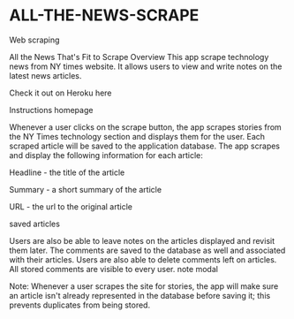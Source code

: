 # ALL-THE-NEWS-SCRAPE
Web scraping 

All the News That's Fit to Scrape
Overview
This app scrape technology news from NY times website. It allows users to view and write notes on the latest news articles.

Check it out on Heroku here

Instructions
homepage

Whenever a user clicks on the scrape button, the app scrapes stories from the NY Times technology section and displays them for the user. Each scraped article will be saved to the application database. The app scrapes and display the following information for each article:

Headline - the title of the article

Summary - a short summary of the article

URL - the url to the original article

saved articles

Users are also be able to leave notes on the articles displayed and revisit them later. The comments are saved to the database as well and associated with their articles. Users are also able to delete comments left on articles. All stored comments are visible to every user.
note modal

Note:
Whenever a user scrapes the site for stories, the app will make sure an article isn't already represented in the database before saving it; this prevents duplicates from being stored.